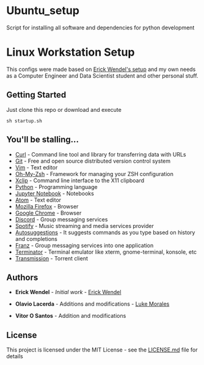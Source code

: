 # Ubuntu_setup
Script for installing all software and dependencies for python development


# Linux Workstation Setup

This configs were made based on [Erick Wendel's setup](https://github.com/ErickWendel/ew-ubuntu-setup) and my own needs as a Computer Engineer and Data Scientist student and other personal stuff.

## Getting Started

Just clone this repo or download and execute 

```
sh startup.sh
```

## You'll be stalling...

* [Curl](https://curl.haxx.se/) - Command line tool and library for transferring data with URLs
* [Git](https://git-scm.com/) - Free and open source distributed version control system
* [Vim](https://www.vim.org/) - Text editor
* [Oh-My-Zsh](https://ohmyz.sh/) - Framework for managing your ZSH configuration
* [Xclip](https://opensource.com/article/19/7/xclip) - Command line interface to the X11 clipboard
* [Python](https://www.python.org/) - Programming language
* [Jupyter Notebook](https://jupyter.org/) - Notebooks
* [Atom](https://atom.io/) - Text editor 
* [Mozilla Firefox](https://www.mozilla.org/pt-BR/) - Browser
* [Google Chrome](https://www.google.com/intl/pt-BR/chrome/) - Browser
* [Discord](https://discord.com/new) - Group messaging services
* [Spotify](https://www.spotify.com/) - Music streaming and media services provider
* [Autosuggestions](https://github.com/zsh-users/zsh-autosuggestions) - It suggests commands as you type based on history and completions
* [Franz](https://meetfranz.com/) - Group messaging services into one application
* [Terminator](https://terminator-gtk3.readthedocs.io/en/latest/) - Terminal emulator like xterm, gnome-terminal, konsole, etc
* [Transmission](https://transmissionbt.com/) - Torrent client

## Authors

* **Erick Wendel** - *Initial work* - [Erick Wendel](https://github.com/ErickWendel)

* **Olavio Lacerda** - Additions and modifications - [Luke Morales](https://github.com/lukemorales)
* **Vitor O Santos** - Addition and modifications

## License

This project is licensed under the MIT License - see the [LICENSE.md](LICENSE.md) file for details
